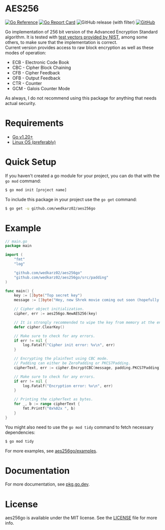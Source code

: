 # AES256

[![Go Reference](https://pkg.go.dev/badge/github.com/wedkarz02/aes256go.svg)](https://pkg.go.dev/github.com/wedkarz02/aes256go)
[![Go Report Card](https://goreportcard.com/badge/github.com/wedkarz02/aes256go)](https://goreportcard.com/report/github.com/wedkarz02/aes256go)
![GitHub release (with filter)](https://img.shields.io/github/v/release/wedkarz02/aes256go)
[![GitHub](https://img.shields.io/github/license/wedkarz02/aes256go)](https://github.com/wedkarz02/aes256go/blob/main/LICENSE)

Go implementation of 256 bit version of the Advanced Encryption Standard algorithm. It is tested with [test vectors provided by NIST](https://csrc.nist.gov/CSRC/media/Projects/Cryptographic-Algorithm-Validation-Program/documents/aes/AESAVS.pdf), among some others, to make sure that the implementation is correct. \
Current version provides access to raw block encryption as well as these modes of operation:
 * ECB - Electronic Code Book
 * CBC - Cipher Block Chaining
 * CFB - Cipher Feedback
 * OFB - Output Feedback
 * CTR - Counter
 * GCM - Galois Counter Mode

As always, I do not recommend using this package for anything that needs actual security.

# Requirements
 * [Go v1.20+](https://go.dev/dl/)
 * [Linux OS (preferably)](https://ubuntu.com/download)

# Quick Setup
If you haven't created a go module for your project, you can do that with the ``go mod`` command:
```bash
$ go mod init [project name]
```
To include this package in your project use the ``go get`` command:
```bash
$ go get -u github.com/wedkarz02/aes256go
```

# Example
```go
// main.go
package main

import (
    "fmt"
    "log"

    "github.com/wedkarz02/aes256go"
    "github.com/wedkarz02/aes256go/src/padding"
)

func main() {
    key := []byte("Top secret key")
    message := []byte("Hey, new Shrek movie coming out soon (hopefully...)")

    // Cipher object initialization.
    cipher, err := aes256go.NewAES256(key)

    // It is strongly recommended to wipe the key from memory at the end.
    defer cipher.ClearKey()

    // Make sure to check for any errors.
    if err != nil {
        log.Fatalf("Cipher init error: %v\n", err)
    }

    // Encrypting the plainText using CBC mode.
    // Padding can either be ZeroPadding or PKCS7Padding.
    cipherText, err := cipher.EncryptCBC(message, padding.PKCS7Padding)

    // Make sure to check for any errors.
    if err != nil {
        log.Fatalf("Encryption error: %v\n", err)
    }

    // Printing the cipherText as bytes.
    for _, b := range cipherText {
        fmt.Printf("0x%02x ", b)
    }
}
```

You might also need to use the ``go mod tidy`` command to fetch necessary dependencies:
```bash
$ go mod tidy
```

For more examples, see [aes256go/examples](https://github.com/wedkarz02/aes256go/tree/main/examples).

# Documentation
For more documentation, see [pkg.go.dev](https://pkg.go.dev/github.com/wedkarz02/aes256go).

# License
aes256go is available under the MIT license. See the [LICENSE](https://github.com/wedkarz02/aes256go/blob/main/LICENSE) file for more info.
